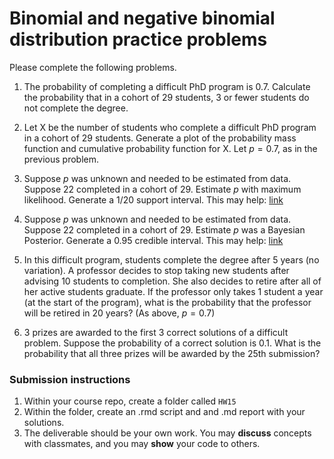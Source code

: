 Binomial and negative binomial distribution practice problems 
=============================================================

Please complete the following problems.


1. The probability of completing a difficult PhD program is 0.7.  Calculate the probability that in a cohort of 29 students, 3 or fewer students do not complete the degree.

1. Let X be the number of students who complete a difficult PhD program in a cohort of 29 students.  Generate a plot of the probability mass function and cumulative probability function for X.  Let $p = 0.7$, as in the previous problem.

1. Suppose $p$ was unknown and needed to be estimated from data.  Suppose 22 completed in a cohort of 29.  Estimate $p$ with maximum likelihood.  Generate a 1/20 support interval.  This may help: [link](assignments\hw15a-maximum-likelihood.md)

1. Suppose $p$ was unknown and needed to be estimated from data.  Suppose 22 completed in a cohort of 29.  Estimate $p$ was a Bayesian Posterior.  Generate a 0.95 credible interval.  This may help: [link](hw15b-bayesian-posterior.md)

1. In this difficult program, students complete the degree after 5 years (no variation).  A professor decides to stop taking new students after advising 10 students to completion.  She also decides to retire after all of her active students graduate.  If the professor only takes 1 student a year (at the start of the program), what is the probability that the professor will be retired in 20 years? (As above, $p = 0.7$)

1. 3 prizes are awarded to the first 3 correct solutions of a difficult problem.  Suppose the probability of a correct solution is 0.1.  What is the probability that all three prizes will be awarded by the 25th submission?


### Submission instructions

1.  Within your course repo, create a folder called `HW15`
1.  Within the folder, create an .rmd script and and .md report with your solutions.
1.  The deliverable should be your own work.  You may **discuss**
    concepts with classmates, and you may **show** your code to others.






